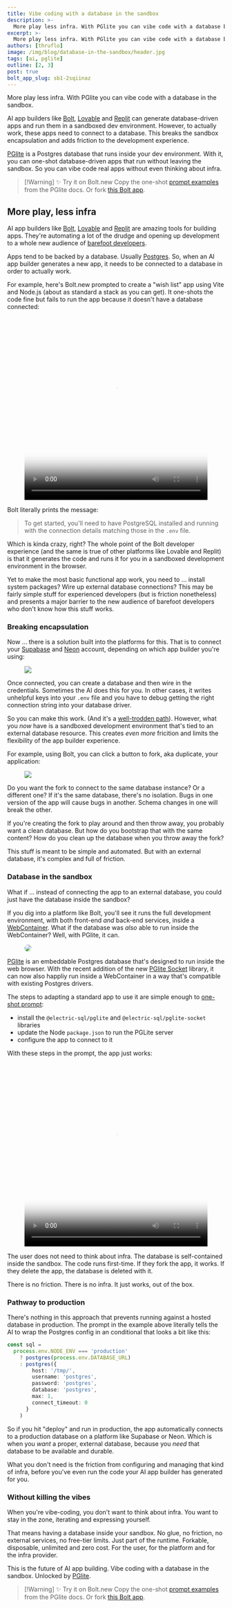 ```yaml
---
title: Vibe coding with a database in the sandbox
description: >-
  More play less infra. With PGlite you can vibe code with a database built into the sandbox.
excerpt: >-
  More play less infra. With PGlite you can vibe code with a database built into the sandbox.
authors: [thruflo]
image: /img/blog/database-in-the-sandbox/header.jpg
tags: [ai, pglite]
outline: [2, 3]
post: true
bolt_app_slug: sb1-2sqiinaz
---
```


<script setup>
  import Tweet from 'vue-tweet'
</script>

<style scoped>
  video {
    width: 100%;
    aspect-ratio: 1/1;
  }
</style>

More play less infra. With PGlite you can vibe code with a database in the sandbox.

AI app builders like [Bolt](https://bolt.new), [Lovable](https://lovable.dev) and [Replit](https://replit.com) can generate database-driven apps and run them in a sandboxed dev environment. However, to actually work, these apps need to connect to a database. This breaks the sandbox encapsulation and adds friction to the development experience.

[PGlite](https://pglite.dev) is a Postgres database that runs inside your dev environment. With it, you can one-shot database-driven apps that run without leaving the sandbox. So you can vibe code real apps without even thinking about infra.

> [!Warning] ✨ Try it on Bolt.new
> Copy the one-shot [prompt examples](https://pglite.dev/docs/pglite-socket#llm-usage) from the PGlite docs. Or fork [this Bolt app](https://bolt.new/~/sb1-tgukxuwd).

## More play, less infra

AI app builders like [Bolt](https://bolt.new), [Lovable](https://lovable.dev) and [Replit](https://replit.com) are amazing tools for building apps. They're automating a lot of the drudge and opening up development to a whole new audience of [barefoot developers](https://www.youtube.com/watch?v=qo5m92-9_QI).

Apps tend to be backed by a database. Usually [Postgres](https://www.postgresql.org). So, when an AI app builder generates a new app, it needs to be connected to a database in order to actually work.

For example, here's Bolt.new prompted to create a "wish list" app using Vite and Node.js (about as standard a stack as you can get). It one-shots the code fine but fails to run the app because it doesn't have a database connected:

<figure>
  <video class="w-full" controls
      poster="/videos/blog/database-in-the-sandbox/poster.jpg">
    <source src="/videos/blog/database-in-the-sandbox/bolt-failure.mp4" />
  </video>
</figure>

Bolt literally prints the message:

> To get started, you'll need to have PostgreSQL installed and running with the connection details matching those in the `.env` file.

Which is kinda crazy, right? The whole point of the Bolt developer experience (and the same is true of other platforms like Lovable and Replit) is that it generates the code and runs it for you in a sandboxed development environment in the browser.

Yet to make the most basic functional app work, you need to ... install system packages? Wire up external database connections? This may be fairly simple stuff for experienced developers (but is friction nonetheless) and presents a major barrier to the new audience of barefoot developers who don't know how this stuff works.

### Breaking encapsulation

Now ... there is a solution built into the platforms for this. That is to connect your [Supabase](https://supabase.com) and [Neon](https://neon.com) account, depending on which app builder you're using:

<figure>
  <img src="/img/blog/database-in-the-sandbox/supabase-prompt.png"
      style="max-width: 512px" />
</figure>

Once connected, you can create a database and then wire in the credentials. Sometimes the AI does this for you. In other cases, it writes unhelpful keys into your `.env` file and you have to debug getting the right connection string into your database driver.

So you can make this work. (And it's a [well-trodden path](https://x.com/kiwicopple/status/1862433123192955016)). However, what you *now* have is a sandboxed development environment that's tied to an external database resource. This creates *even more* fricition and limits the flexibility of the app builder experience.

For example, using Bolt, you can click a button to fork, aka duplicate, your application:

<figure style="margin-top: 0">
  <img src="/img/blog/database-in-the-sandbox/duplicate.png"
      style="max-width: 560px" />
</figure>

Do you want the fork to connect to the same database instance? Or a different one? If it's the same database, there's no isolation. Bugs in one version of the app will cause bugs in another. Schema changes in one will break the other.

If you're creating the fork to play around and then throw away, you probably want a clean database. But how do you bootstrap that with the same content? How do you clean up the database when you throw away the fork?

This stuff is meant to be simple and automated. But with an external database, it's complex and full of friction.

### Database in the sandbox

What if ... instead of connecting the app to an external database, you could just have the database inside the sandbox?

If you dig into a platform like Bolt, you'll see it runs the full development environment, with both front-end *and* back-end services, inside a [WebContainer](https://webcontainers.io). What if the database was *also* able to run inside the WebContainer? Well, with PGlite, it can.

<figure>
  <a href="https://pglite.dev" class="no-visual">
    <img src="/img/blog/database-in-the-sandbox/pglite.png"
        style="border-radius: 16px"
    />
  </a>
</figure>

[PGlite](https://pglite.dev) is an embeddable Postgres database that's designed to run inside the web browser. With the recent addition of the new [PGlite Socket](https://pglite.dev/docs/pglite-socket) library, it can now also happliy run inside a WebContainer in a way that's compatible with existing Postgres drivers.

The steps to adapting a standard app to use it are simple enough to [one-shot prompt](https://pglite.dev/docs/pglite-socket#llm-usage):

- install the `@electric-sql/pglite` and `@electric-sql/pglite-socket` libraries
- update the Node `package.json` to run the PGLite server
- configure the app to connect to it

With these steps in the prompt, the app just works:

<figure>
  <video class="w-full" controls
      poster="/videos/blog/database-in-the-sandbox/poster.jpg">
    <source src="/videos/blog/database-in-the-sandbox/bolt-success.mp4" />
  </video>
</figure>

The user does not need to think about infra. The database is self-contained inside the sandbox. The code runs first-time. If they fork the app, it works. If they delete the app, the database is deleted with it.

There is no friction. There is no infra. It just works, out of the box.

### Pathway to production

There's nothing in this approach that prevents running against a hosted database in production. The prompt in the example above literally tells the AI to wrap the Postgres config in an conditional that looks a bit like this:

```ts
const sql =
  process.env.NODE_ENV === 'production'
    ? postgres(process.env.DATABASE_URL)
    : postgres({
        host: '/tmp/',
        username: 'postgres',
        password: 'postgres',
        database: 'postgres',
        max: 1,
        connect_timeout: 0
      }
    )
```

So if you hit "deploy" and run in production, the app automatically connects to a production database on a platform like Supabase or Neon. Which is when you *want* a proper, external database, because you *need* that database to be available and durable.

What you don't need is the friction from configuring and managing that kind of infra, before you've even run the code your AI app builder has generated for you.

### Without killing the vibes

When you're vibe-coding, you don't want to think about infra. You want to stay in the zone, iterating and expressing yourself.

That means having a database inside your sandbox. No glue, no friction, no external services, no free-tier limits. Just part of the runtime. Forkable, disposable, unlimited and zero cost. For the user, for the platform and for the infra provider.

This is the future of AI app building. Vibe coding with a database in the sandbox. Unlocked by [PGlite](https://pglite.dev).

> [!Warning] ✨ Try it on Bolt.new
> Copy the one-shot [prompt examples](https://pglite.dev/docs/pglite-socket#llm-usage) from the PGlite docs. Or fork [this Bolt app](https://bolt.new/~/sb1-tgukxuwd).
